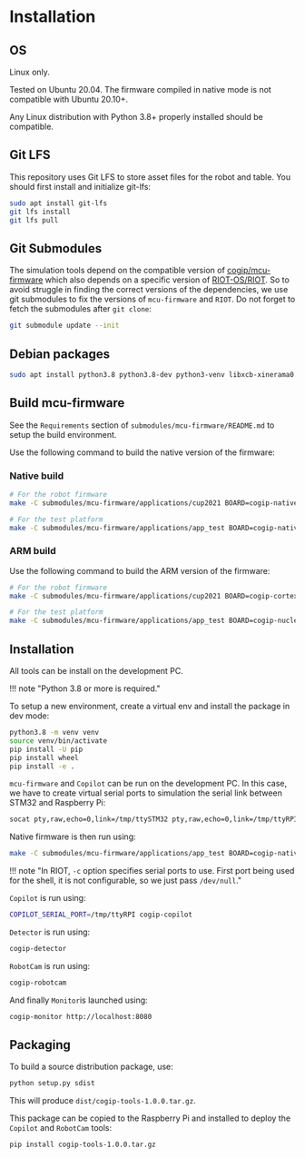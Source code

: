 # Installation

## OS

Linux only.

Tested on Ubuntu 20.04.
The firmware compiled in native mode is not compatible with Ubuntu 20.10+.

Any Linux distribution with Python 3.8+ properly installed should be compatible.

## Git LFS

This repository uses Git LFS to store asset files for the robot and table.
You should first install and initialize git-lfs:

```bash
sudo apt install git-lfs
git lfs install
git lfs pull
```

## Git Submodules

The simulation tools depend on the compatible version of [cogip/mcu-firmware](https://github.com/cogip/mcu-firmware) which also depends on a specific version of [RIOT-OS/RIOT](https://github.com/RIOT-OS/RIOT). So to avoid struggle in finding the correct versions of the dependencies, we use git submodules to fix the versions of `mcu-firmware` and `RIOT`.
Do not forget to fetch the submodules after `git clone`:

```bash
git submodule update --init
```

## Debian packages

```bash
sudo apt install python3.8 python3.8-dev python3-venv libxcb-xinerama0 socat protobuf-compiler
```

## Build mcu-firmware

See the `Requirements` section of `submodules/mcu-firmware/README.md` to setup the build environment.

Use the following command to build the native version of the firmware:

### Native build

```bash
# For the robot firmware
make -C submodules/mcu-firmware/applications/cup2021 BOARD=cogip-native

# For the test platform
make -C submodules/mcu-firmware/applications/app_test BOARD=cogip-native
```

### ARM build

Use the following command to build the ARM version of the firmware:

```bash
# For the robot firmware
make -C submodules/mcu-firmware/applications/cup2021 BOARD=cogip-cortex

# For the test platform
make -C submodules/mcu-firmware/applications/app_test BOARD=cogip-nucleo-f446re
```

## Installation

All tools can be install on the development PC.

!!! note "Python 3.8 or more is required."

To setup a new environment, create a virtual env and install the package in dev mode:
```bash
python3.8 -m venv venv
source venv/bin/activate
pip install -U pip
pip install wheel
pip install -e .
```

`mcu-firmware` and `Copilot`  can be run on the development PC.
In this case, we have to create virtual serial ports to simulation the serial link between STM32 and Raspberry Pi:

```bash
socat pty,raw,echo=0,link=/tmp/ttySTM32 pty,raw,echo=0,link=/tmp/ttyRPI
```

Native firmware is then run using:

```bash
make -C submodules/mcu-firmware/applications/app_test BOARD=cogip-native PORT="-c /dev/null -c /tmp/ttySTM32" term
```

!!! note "In RIOT, `-c` option specifies serial ports to use. First port being used for the shell, it is not configurable, so we just pass `/dev/null`."

`Copilot` is run using:

```bash
COPILOT_SERIAL_PORT=/tmp/ttyRPI cogip-copilot
```

`Detector` is run using:

```bash
cogip-detector
```

`RobotCam` is run using:

```bash
cogip-robotcam
```

And finally `Monitor`is launched using:

```bash
cogip-monitor http://localhost:8080
```

## Packaging

To build a source distribution package, use:

```bash
python setup.py sdist
```

This will produce `dist/cogip-tools-1.0.0.tar.gz`.

This package can be copied to the Raspberry Pi and installed to deploy the `Copilot` and `RobotCam` tools:

```bash
pip install cogip-tools-1.0.0.tar.gz
```
